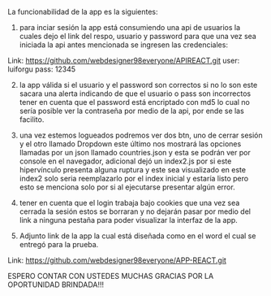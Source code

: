 La funcionabilidad de la app es la siguientes:

1. para inciar sesión la app está consumiendo una api de usuarios la cuales dejo el link del respo, usuario y password para que una vez sea iniciada la api antes mencionada se ingresen las credenciales:

Link: https://github.com/webdesigner98everyone/APIREACT.git
user: luiforgu
pass: 12345

2. la app válida si el usuario y el password son correctos si no lo son este sacara una alerta indicando de que el usuario o pass son incorrectos tener en cuenta que el password está encriptado con md5 lo cual no sería posible ver la contraseña por medio de la api, por ende se las facilito.

3. una vez estemos logueados podremos ver dos btn, uno de cerrar sesión y el otro llamado Dropdown este último nos mostrará las opciones llamadas por un json llamado countries.json y esta se podrán ver por console en el navegador, adicional dejó un index2.js por si este hipervínculo presenta alguna ruptura y este sea visualizado en este index2 solo seria reemplazarlo por el index inicial y estaría listo pero esto se menciona solo por si al ejecutarse presentar algún error.

4. tener en cuenta que el login trabaja bajo cookies que una vez sea cerrada la sesión estos se borraran y no dejarán pasar por medio del link a ninguna pestaña para poder visualizar la interfaz de la app.

5. Adjunto link de la app la cual está diseñada como en el word el cual se entregó para la prueba.

Link: https://github.com/webdesigner98everyone/APP-REACT.git

ESPERO CONTAR CON USTEDES
MUCHAS GRACIAS POR LA OPORTUNIDAD BRINDADA!!!